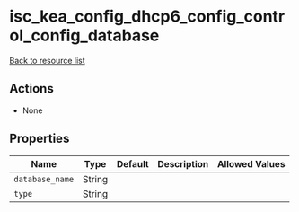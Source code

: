 # isc_kea_config_dhcp6_config_control_config_database

[Back to resource list](../README.md#resources)

## Actions

- None

## Properties

| Name            | Type   | Default | Description | Allowed Values |
| --------------- | ------ | ------- | ----------- | -------------- |
| `database_name` | String |         |             |                |
| `type`          | String |         |             |                |
